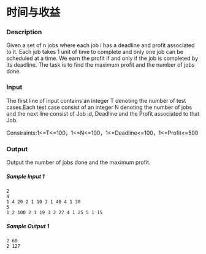 # 时间与收益

### Description

Given a set of n jobs where each job i has a deadline and profit associated to it. Each job takes 1 unit of time to complete and only one job can be scheduled at a time. We earn the profit if and only if the job is completed by its deadline. The task is to find the maximum profit and the number of jobs done.

### Input

The first line of input contains an integer T denoting the number of test cases.Each test case consist of an integer N denoting the number of jobs and the next line consist of Job id, Deadline and the Profit associated to that Job.

Constraints:1<=T<=100，1<=N<=100，1<=Deadline<=100，1<=Profit<=500

### Output

Output the number of jobs done and the maximum profit.

##### Sample Input 1 

```
2
4
1 4 20 2 1 10 3 1 40 4 1 30
5
1 2 100 2 1 19 3 2 27 4 1 25 5 1 15
```

##### Sample Output 1

```
2 60
2 127
```